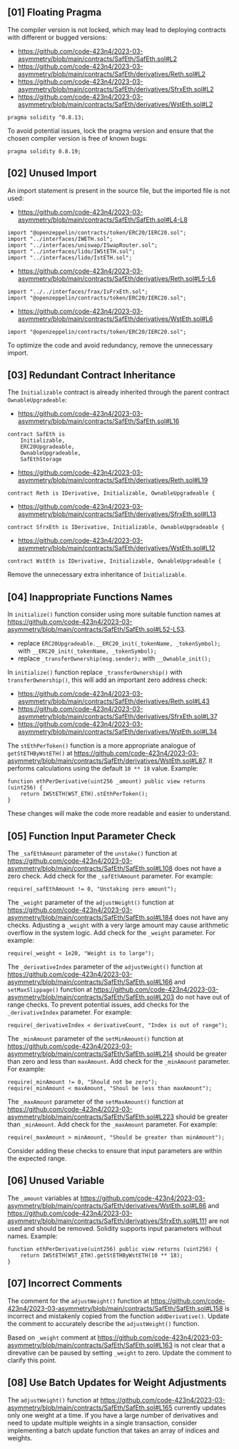 ## [01] Floating Pragma

The compiler version is not locked, which may lead to deploying contracts with different or bugged versions:

- https://github.com/code-423n4/2023-03-asymmetry/blob/main/contracts/SafEth/SafEth.sol#L2
- https://github.com/code-423n4/2023-03-asymmetry/blob/main/contracts/SafEth/derivatives/Reth.sol#L2
- https://github.com/code-423n4/2023-03-asymmetry/blob/main/contracts/SafEth/derivatives/SfrxEth.sol#L2
- https://github.com/code-423n4/2023-03-asymmetry/blob/main/contracts/SafEth/derivatives/WstEth.sol#L2
```solidity
pragma solidity ^0.8.13;
```
To avoid potential issues, lock the pragma version and ensure that the chosen compiler version is free of known bugs:
```solidity
pragma solidity 0.8.19;
```

## [02] Unused Import

An import statement is present in the source file, but the imported file is not used:

- https://github.com/code-423n4/2023-03-asymmetry/blob/main/contracts/SafEth/SafEth.sol#L4-L8
```solidity
import "@openzeppelin/contracts/token/ERC20/IERC20.sol";
import "../interfaces/IWETH.sol";
import "../interfaces/uniswap/ISwapRouter.sol";
import "../interfaces/lido/IWStETH.sol";
import "../interfaces/lido/IstETH.sol";
```
- https://github.com/code-423n4/2023-03-asymmetry/blob/main/contracts/SafEth/derivatives/Reth.sol#L5-L6
```solidity
import "../../interfaces/frax/IsFrxEth.sol";
import "@openzeppelin/contracts/token/ERC20/IERC20.sol";
```
- https://github.com/code-423n4/2023-03-asymmetry/blob/main/contracts/SafEth/derivatives/WstEth.sol#L6
```solidity
import "@openzeppelin/contracts/token/ERC20/IERC20.sol";
```

To optimize the code and avoid redundancy, remove the unnecessary import.

## [03] Redundant Contract Inheritance

The `Initializable` contract is already inherited through the parent contract `OwnableUpgradeable`:
- https://github.com/code-423n4/2023-03-asymmetry/blob/main/contracts/SafEth/SafEth.sol#L16
```solidity
contract SafEth is
    Initializable,
    ERC20Upgradeable,
    OwnableUpgradeable,
    SafEthStorage
```
- https://github.com/code-423n4/2023-03-asymmetry/blob/main/contracts/SafEth/derivatives/Reth.sol#L19
```solidity
contract Reth is IDerivative, Initializable, OwnableUpgradeable {
```
- https://github.com/code-423n4/2023-03-asymmetry/blob/main/contracts/SafEth/derivatives/SfrxEth.sol#L13
```solidity
contract SfrxEth is IDerivative, Initializable, OwnableUpgradeable {
```
- https://github.com/code-423n4/2023-03-asymmetry/blob/main/contracts/SafEth/derivatives/WstEth.sol#L12
```solidity
contract WstEth is IDerivative, Initializable, OwnableUpgradeable {
```

Remove the unnecessary extra inheritance of `Initializable`.

## [04] Inappropriate Functions Names

In `initialize()` function consider using more suitable function names at https://github.com/code-423n4/2023-03-asymmetry/blob/main/contracts/SafEth/SafEth.sol#L52-L53.
- replace `ERC20Upgradeable.__ERC20_init(_tokenName, _tokenSymbol);` with `__ERC20_init(_tokenName, _tokenSymbol);`
- replace `_transferOwnership(msg.sender);` with `__Ownable_init();`

In `initialize()` function replace `_transferOwnership()` with `transferOwnership()`, this will add an important zero address check:
- https://github.com/code-423n4/2023-03-asymmetry/blob/main/contracts/SafEth/derivatives/Reth.sol#L43
- https://github.com/code-423n4/2023-03-asymmetry/blob/main/contracts/SafEth/derivatives/SfrxEth.sol#L37
- https://github.com/code-423n4/2023-03-asymmetry/blob/main/contracts/SafEth/derivatives/WstEth.sol#L34

The `stEthPerToken()` function is a more appropriate analogue of `getStETHByWstETH()` at https://github.com/code-423n4/2023-03-asymmetry/blob/main/contracts/SafEth/derivatives/WstEth.sol#L87. It performs calculations using the default `10 ** 18` value. Example:
```solidity
function ethPerDerivative(uint256 _amount) public view returns (uint256) {
    return IWStETH(WST_ETH).stEthPerToken();
}
```

These changes will make the code more readable and easier to understand.

## [05] Function Input Parameter Check

The `_safEthAmount` parameter of the `unstake()` function at https://github.com/code-423n4/2023-03-asymmetry/blob/main/contracts/SafEth/SafEth.sol#L108 does not have a zero check. Add check for the `_safEthAmount` parameter. For example:
```solidity
require(_safEthAmount != 0, "Unstaking zero amount");
```

The `_weight` parameter of the `adjustWeight()` function at https://github.com/code-423n4/2023-03-asymmetry/blob/main/contracts/SafEth/SafEth.sol#L184 does not have any checks. Adjusting a `_weight` with a very large amount may cause arithmetic overflow in the system logic. Add check for the `_weight` parameter. For example:
```solidity
require(_weight < 1e20, "Weight is to large");
```

The `_derivativeIndex` parameter of the `adjustWeight()` function at https://github.com/code-423n4/2023-03-asymmetry/blob/main/contracts/SafEth/SafEth.sol#L166 and `setMaxSlippage()` function at https://github.com/code-423n4/2023-03-asymmetry/blob/main/contracts/SafEth/SafEth.sol#L203 do not have out of range checks. To prevent potential issues, add checks for the `_derivativeIndex` parameter. For example:
```solidity
require(_derivativeIndex < derivativeCount, "Index is out of range");
```

The `_minAmount` parameter of the `setMinAmount()` function at https://github.com/code-423n4/2023-03-asymmetry/blob/main/contracts/SafEth/SafEth.sol#L214 should be greater than zero and less than `maxAmount`. Add check for the `_minAmount` parameter. For example:
```solidity
require(_minAmount != 0, "Should not be zero");
require(_minAmount < maxAmount, "Shoul be less than maxAmount");
```
The `_maxAmount` parameter of the `setMaxAmount()` function at https://github.com/code-423n4/2023-03-asymmetry/blob/main/contracts/SafEth/SafEth.sol#L223 should be greater than `_minAmount`. Add check for the `_maxAmount` parameter. For example:
```solidity
require(_maxAmount > minAmount, "Should be greater than minAmount");
```

Consider adding these checks to ensure that input parameters are within the expected range.

## [06] Unused Variable

The `_amount` variables at https://github.com/code-423n4/2023-03-asymmetry/blob/main/contracts/SafEth/derivatives/WstEth.sol#L86 and https://github.com/code-423n4/2023-03-asymmetry/blob/main/contracts/SafEth/derivatives/SfrxEth.sol#L111 are not used and should be removed. Solidity supports input parameters without names. Example:
```solidity
function ethPerDerivative(uint256) public view returns (uint256) {
    return IWStETH(WST_ETH).getStETHByWstETH(10 ** 18);
}
```

## [07] Incorrect Comments

The comment for the `adjustWeight()` function at https://github.com/code-423n4/2023-03-asymmetry/blob/main/contracts/SafEth/SafEth.sol#L158 is incorrect and mistakenly copied from the function `addDerivative()`. Update the comment to accurately describe the `adjustWeight()` function.

Based on `_weight` comment at https://github.com/code-423n4/2023-03-asymmetry/blob/main/contracts/SafEth/SafEth.sol#L163 is not clear that a direvative can be paused by setting `_weight` to zero. Update the comment to clarify this point.

## [08] Use Batch Updates for Weight Adjustments

The `adjustWeight()` function at https://github.com/code-423n4/2023-03-asymmetry/blob/main/contracts/SafEth/SafEth.sol#L165 currently updates only one weight at a time. If you have a large number of derivatives and need to update multiple weights in a single transaction, consider implementing a batch update function that takes an array of indices and weights.